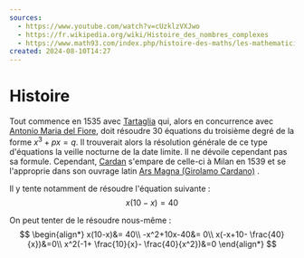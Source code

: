 ```yaml
---
sources:
  - https://www.youtube.com/watch?v=cUzklzVXJwo
  - https://fr.wikipedia.org/wiki/Histoire_des_nombres_complexes
  - https://www.math93.com/index.php/histoire-des-maths/les-mathematiciens/163-le-conflit-tartaglia-cardan
created: 2024-08-10T14:27
---
```

# Histoire

Tout commence en 1535 avec [Tartaglia](https://fr.wikipedia.org/wiki/Niccol%C3%B2_Fontana_Tartaglia) qui, alors en concurrence avec [Antonio Maria del Fiore](https://fr.wikipedia.org/wiki/Antonio_Maria_del_Fiore), doit résoudre 30 équations du troisième degré de la forme $x^3+px=q$. Il trouverait alors la résolution générale de ce type d'équations la veille nocturne de la date limite. Il ne dévoile cependant pas sa formule.
Cependant, [Cardan](https://fr.wikipedia.org/wiki/J%C3%A9r%C3%B4me_Cardan) s'empare de celle-ci à Milan en 1539 et se l'approprie dans son ouvrage latin [Ars Magna (Girolamo Cardano)](https://fr.wikipedia.org/wiki/Ars_Magna_(Girolamo_Cardano)) .

Il y tente notamment de résoudre l'équation suivante :
$$
x(10-x)=40
$$

On peut tenter de le résoudre nous-même :
$$
\begin{align*}
x(10-x)&= 40\\
-x^2+10x-40&= 0\\
x(-x+10- \frac{40}{x})&=0\\
x^2(-1+ \frac{10}{x}- \frac{40}{x^2})&=0
\end{align*}
$$


